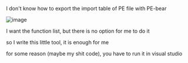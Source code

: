 I don't know how to export the import table of PE file with PE-bear

![image](https://user-images.githubusercontent.com/106856146/171994056-102b6834-f6ce-4957-a27d-530f2c126f14.png)

I want the function list, but there is no option for me to do it


so I write this little tool, it is enough for me

for some reason (maybe my shit code), you have to run it in visual studio

